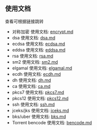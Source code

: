 ## 使用文档

查看可根据链接跳转

* 对称加密 使用文档: [encrypt.md](encrypt.md)
* dsa 使用文档: [dsa.md](dsa.md)
* ecdsa 使用文档: [ecdsa.md](ecdsa.md)
* eddsa 使用文档: [eddsa.md](eddsa.md)
* rsa 使用文档: [rsa.md](rsa.md)
* sm2 使用文档: [sm2.md](sm2.md)
* elgamal 使用文档: [elgamal.md](elgamal.md)
* ecdh 使用文档: [ecdh.md](ecdh.md)
* dh 使用文档: [dh.md](dh.md)
* ca 使用文档: [ca.md](ca.md)
* pkcs7 使用文档: [pkcs7.md](pkcs7.md)
* pkcs12 使用文档: [pkcs12.md](pkcs12.md)
* ssh 使用文档: [ssh.md](ssh.md)
* jceks/jks 使用文档: [jceks.md](jceks.md)
* bks/uber 使用文档: [bks.md](bks.md)
* Torrent bencode 使用文档: [bencode.md](bencode.md)



